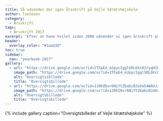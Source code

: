 ```yaml
---
title: Så udsendes der igen årsskrift på Vejle Idrætshøjskole
author: lsolesen
category:
  - Årsskrift
tags:
  - Årsskrift 2017
excerpt: "Efter at have hvilet siden 2006 udsender vi igen årsskrift på Vejle Idrætshøjskole."
header:
  overlay_color: "#1aa2dd"
toc: true
sidebar:
  nav: "yearbook-2017"
gallery:
  - url: "https://drive.google.com/uc?id=1TFpE4_mJpycIgglSRLOXc02ryqHIEXZi"
    image_path: "https://drive.google.com/uc?id=1TFpE4_mJpycIgglSRLOXc02ryqHIEXZi"
    alt: "Oversigtsibllede"
    title: "Oversigtsbillede"
  - url: "https://drive.google.com/uc?id=1J8hZ6vr6NiYtZbabcBJaXo54WAUJzn1y"
    image_path: "https://drive.google.com/uc?id=1J8hZ6vr6NiYtZbabcBJaXo54WAUJzn1y"
    alt: "Oversigtsbillede"
    title: "Oversigtsbillede"
---
```


{% include gallery caption="Oversigtsbilleder af Vejle Idrætshøjskole" %}
